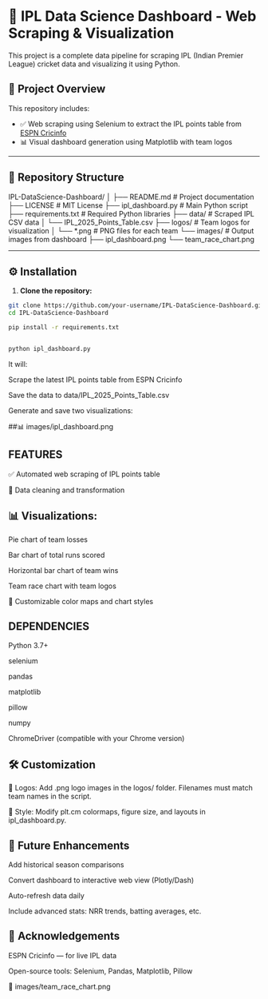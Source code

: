# 🏏 IPL Data Science Dashboard - Web Scraping & Visualization

This project is a complete data pipeline for scraping IPL (Indian Premier League) cricket data and visualizing it using Python.

## 📌 Project Overview

This repository includes:

- ✅ Web scraping using Selenium to extract the IPL points table from [ESPN Cricinfo](https://www.espncricinfo.com/)
- 📊 Visual dashboard generation using Matplotlib with team logos

---

## 📁 Repository Structure

IPL-DataScience-Dashboard/
│
├── README.md # Project documentation
├── LICENSE # MIT License
├── ipl_dashboard.py # Main Python script
├── requirements.txt # Required Python libraries
├── data/ # Scraped IPL CSV data
│ └── IPL_2025_Points_Table.csv
├── logos/ # Team logos for visualization
│ └── *.png # PNG files for each team
└── images/ # Output images from dashboard
├── ipl_dashboard.png
└── team_race_chart.png

---

## ⚙️ Installation

1. **Clone the repository:**

```bash
git clone https://github.com/your-username/IPL-DataScience-Dashboard.git
cd IPL-DataScience-Dashboard

pip install -r requirements.txt


python ipl_dashboard.py
```

It will:

Scrape the latest IPL points table from ESPN Cricinfo

Save the data to data/IPL_2025_Points_Table.csv

Generate and save two visualizations:

##📊 images/ipl_dashboard.png

## FEATURES

✅ Automated web scraping of IPL points table

🧹 Data cleaning and transformation

## 📊 Visualizations:

Pie chart of team losses

Bar chart of total runs scored

Horizontal bar chart of team wins

Team race chart with team logos

🎨 Customizable color maps and chart styles

## DEPENDENCIES

Python 3.7+

selenium

pandas

matplotlib

pillow

numpy

ChromeDriver (compatible with your Chrome version)

## 🛠️ Customization
🔧 Logos: Add .png logo images in the logos/ folder. Filenames must match team names in the script.

🎨 Style: Modify plt.cm colormaps, figure size, and layouts in ipl_dashboard.py.

## 🌟 Future Enhancements
Add historical season comparisons

Convert dashboard to interactive web view (Plotly/Dash)

Auto-refresh data daily

Include advanced stats: NRR trends, batting averages, etc.

## 🤝 Acknowledgements
ESPN Cricinfo — for live IPL data

Open-source tools: Selenium, Pandas, Matplotlib, Pillow

🏁 images/team_race_chart.png

